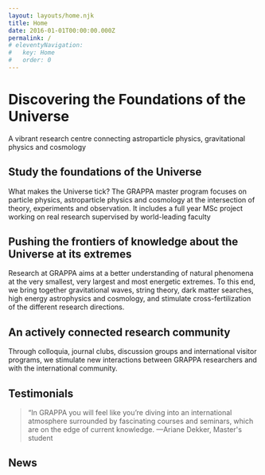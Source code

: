 ```yaml
---
layout: layouts/home.njk
title: Home
date: 2016-01-01T00:00:00.000Z
permalink: /
# eleventyNavigation:
#   key: Home
#   order: 0
---
```


# Discovering the Foundations of the Universe

A vibrant research centre connecting astroparticle physics, gravitational physics and cosmology

## Study the foundations of the Universe

What makes the Universe tick? The GRAPPA master program focuses on particle physics, astroparticle physics and cosmology at the intersection of theory, experiments and observation. It includes a full year MSc project working on real research supervised by world-leading faculty

## Pushing the frontiers of knowledge about the Universe at its extremes

Research at GRAPPA aims at a better understanding of natural phenomena at the very smallest, very largest and most energetic extremes. To this end, we bring together gravitational waves, string theory, dark matter searches, high energy astrophysics and cosmology, and stimulate cross-fertilization of the different research directions.

## An actively connected research community

Through colloquia, journal clubs, discussion groups and international visitor programs, we stimulate new interactions between GRAPPA researchers and with the international community.

## Testimonials
> “In GRAPPA you will feel like you’re diving into an international atmosphere surrounded by fascinating courses and seminars, which are on the edge of current knowledge.
> —Ariane Dekker, Master's student

## News